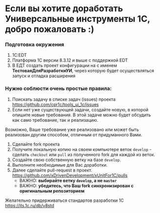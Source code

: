# Если вы хотите доработать Универсальные инструменты 1С, добро пожаловать :)

### Подготовка окружения

1. 1С:EDT
1. Платформа 1С версии 8.3.12 и выше с поддержкой EDT
1. В ЕДТ создать проект конфигурации на с именем **ТестоваяДляРазработкиУИ**, через которую будет осуществляться запуск и отладка расширения

### Нужно соблюсти очень простые правила:

1. Поискать задачу в списке задач (issues) проекта https://github.com/cpr1c/tools_ui_1c/issues
2. Если нет уже существующей задачи, создайте новую, в которой опишите новые требования. В этой задаче можно будет обсудить как само требование, так и реализацию.

Возможно, Ваше требование уже реализовано или может быть реализован другим способом, отличным от придуманного Вами.

1. Сделайте fork проекта
1. Получите локальную копию на своем компьютере веток `develop` - сделать `checkout` или `pull` из полученного fork для каждой из веток.
1. Создайте свою собственную ветку на базе `develop`.
1. Выполните необходимые для Вас доработки.
1. Далее сделайте pull-request в проект. https://github.com/xDrivenDevelopment/xUnitFor1C/pulls
   - ВАЖНО: **выбирайте ветку `develop`, а не `master`**
   - ВАЖНО: **убедитесь, что Ваш fork синхронизирован с оригинальным репозиторием**

Желательно придерживаться стандартов разработки 1С https://its.1c.ru/db/v8std
